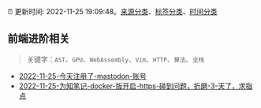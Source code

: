 :alarm_clock: 更新时间: 2022-11-25 19:09:48。[来源分类](../README.md)、[标签分类](../TAGS.md)、[时间分类](../TIMELINE.md)

## 前端进阶相关


> 关键字：`AST`、`GPU`、`WebAssembly`、`Vim`、`HTTP`、`算法`、`全栈`



- [2022-11-25-今天注册了-mastodon-账号](https://www.v2ex.com/t/897999) 
- [2022-11-25-为知笔记-docker-版开启-https-碰到问题，折磨-3-天了，求指点](https://www.v2ex.com/t/897994) 